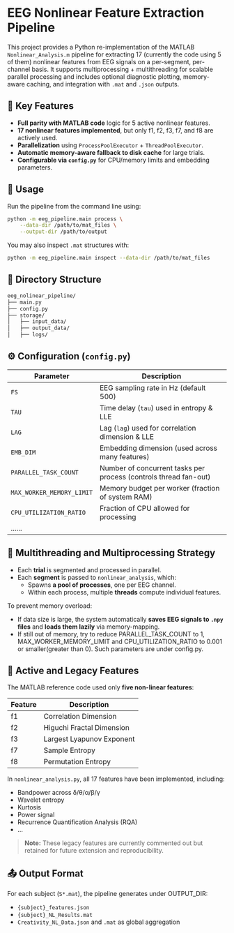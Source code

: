 # EEG Nonlinear Feature Extraction Pipeline

This project provides a Python re-implementation of the MATLAB `Nonlinear_Analysis.m` pipeline for extracting 17 (currently the code using 5 of them) nonlinear features from EEG signals on a per-segment, per-channel basis. It supports multiprocessing + multithreading for scalable parallel processing and includes optional diagnostic plotting, memory-aware caching, and integration with `.mat` and `.json` outputs.

## 🔧 Key Features

- **Full parity with MATLAB code** logic for 5 active nonlinear features.
- **17 nonlinear features implemented**, but only f1, f2, f3, f7, and f8 are actively used.
- **Parallelization** using `ProcessPoolExecutor` + `ThreadPoolExecutor`.
- **Automatic memory-aware fallback to disk cache** for large trials.
- **Configurable via `config.py`** for CPU/memory limits and embedding parameters.

## 🚀 Usage

Run the pipeline from the command line using:

```bash
python -m eeg_pipeline.main process \
    --data-dir /path/to/mat_files \
    --output-dir /path/to/output
```

You may also inspect `.mat` structures with:

```bash
python -m eeg_pipeline.main inspect --data-dir /path/to/mat_files
```

## 📁 Directory Structure

```bash
eeg_nolinear_pipeline/
├── main.py
├── config.py
├── storage/
│   ├── input_data/
│   ├── output_data/
│   ├── logs/
```

## ⚙️ Configuration (`config.py`)

| Parameter                  | Description                                                                 |
|---------------------------|-----------------------------------------------------------------------------|
| `FS`                      | EEG sampling rate in Hz (default 500)                                       |
| `TAU`                     | Time delay (`tau`) used in entropy & LLE                                    |
| `LAG`                     | Lag (`lag`) used for correlation dimension & LLE                            |
| `EMB_DIM`                 | Embedding dimension (used across many features)                             |
| `PARALLEL_TASK_COUNT`     | Number of concurrent tasks per process (controls thread fan-out)            |
| `MAX_WORKER_MEMORY_LIMIT` | Memory budget per worker (fraction of system RAM)                           |
| `CPU_UTILIZATION_RATIO`   | Fraction of CPU allowed for processing 
......                                     |

## 🧵 Multithreading and Multiprocessing Strategy

- Each **trial** is segmented and processed in parallel.
- Each **segment** is passed to `nonlinear_analysis`, which:
  - Spawns **a pool of processes**, one per EEG channel.
  - Within each process, multiple **threads** compute individual features.

To prevent memory overload:
- If data size is large, the system automatically **saves EEG signals to `.npy` files** and **loads them lazily** via memory-mapping.
- If still out of memory, try to reduce PARALLEL_TASK_COUNT to 1, MAX_WORKER_MEMORY_LIMIT and CPU_UTILIZATION_RATIO to 0.001 or smaller(greater than 0). Such parameters are under config.py.


## 🧪 Active and Legacy Features

The MATLAB reference code used only **five non-linear features**:

| Feature | Description                      |
|---------|----------------------------------|
| f1      | Correlation Dimension            |
| f2      | Higuchi Fractal Dimension        |
| f3      | Largest Lyapunov Exponent        |
| f7      | Sample Entropy                   |
| f8      | Permutation Entropy              |

In `nonlinear_analysis.py`, all 17 features have been implemented, including:

- Bandpower across δ/θ/α/β/γ
- Wavelet entropy
- Kurtosis
- Power signal
- Recurrence Quantification Analysis (RQA)
- ...

> **Note:** These legacy features are currently commented out but retained for future extension and reproducibility.

## 📤 Output Format

For each subject (`S*.mat`), the pipeline generates under OUTPUT_DIR:

- `{subject}_features.json`
- `{subject}_NL_Results.mat`
- `Creativity_NL_Data.json` and `.mat` as global aggregation
